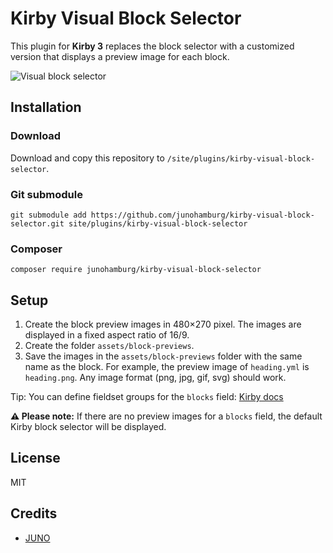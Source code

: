 # Kirby Visual Block Selector

This plugin for **Kirby 3** replaces the block selector with a customized version that displays a preview image for each block.

![Visual block selector](https://github.com/junohamburg/kirby-visual-block-selector/assets/77532479/520481ea-08db-4620-8aa6-8f88cc4ec595)

## Installation

### Download

Download and copy this repository to `/site/plugins/kirby-visual-block-selector`.

### Git submodule

```
git submodule add https://github.com/junohamburg/kirby-visual-block-selector.git site/plugins/kirby-visual-block-selector
```

### Composer

```
composer require junohamburg/kirby-visual-block-selector
```

## Setup

1. Create the block preview images in 480&times;270 pixel. The images are displayed in a fixed aspect ratio of 16/9.
2. Create the folder `assets/block-previews`.
3. Save the images in the `assets/block-previews` folder with the same name as the block. For example, the preview image of `heading.yml` is `heading.png`. Any image format (png, jpg, gif, svg) should work.

Tip: You can define fieldset groups for the `blocks` field: [Kirby docs](https://getkirby.com/docs/reference/panel/fields/blocks#defining-fieldsets__groups)

**:warning: Please note:** If there are no preview images for a `blocks` field, the default Kirby block selector will be displayed.

## License

MIT

## Credits

- [JUNO](https://juno-hamburg.com)
